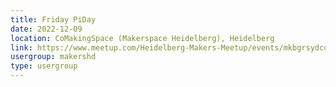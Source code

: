 ```yaml
---
title: Friday PiDay
date: 2022-12-09
location: CoMakingSpace (Makerspace Heidelberg), Heidelberg
link: https://www.meetup.com/Heidelberg-Makers-Meetup/events/mkbgrsydcqbmb/
usergroup: makershd
type: usergroup
---
```


